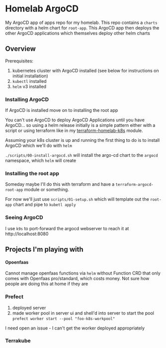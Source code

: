 # Homelab ArgoCD

My ArgoCD app of apps repo for my homelab. This repo contains a `charts` directory with a helm chart for `root-app`. This ArgoCD app then deploys the other ArgoCD applications which themselves deploy other helm charts

## Overview

Prerequisites:

1. kubernetes cluster with ArgoCD installed (see below for instructions on initial installation)
2. `kubectl` installed
3. `helm` v3 installed

### Installing ArgoCD

If ArgoCD is installed move on to installing the root app

You can't use ArgoCD to deploy ArgoCD Applications until you have ArgoCD... so using a helm release initially is a simple pattern either with a script or using terraform like in my [terraform-homelab-k8s](https://www.github.com/pypeaday/terraform-homelab-k8s) module.

Assuming your k8s cluster is up and running the first thing to do is to install ArgoCD which we'll do with `helm`

`./scripts/00-install-argocd.sh` will install the argo-cd chart to the `argocd` namespace, which `helm` will create

### Installing the root app

Someday maybe I'll do this with terraform and have a `terraform-argocd-root-app` module or something.

For now we'll just use `scripts/01-setup.sh` which will template out the `root-app` chart and pipe to `kubetl apply`

### Seeing ArgoCD

I use `k9s` to port-forward the argocd webserver to reach it at http://localhost:8080

## Projects I'm playing with

#### Opoenfaas

Cannot manage openfaas functions via `helm` without Function CRD that only comes with Openfaas pro/standard, which costs money. Not sure how people are doing this at home if they are

### Prefect

1. deployed server
2. made worker pool in server ui and shell'd into server to start the pool `prefect worker start --pool "foo-k8s-workpool"`

I need open an issue - I can't get the worker deployed appropriately

### Terrakube
